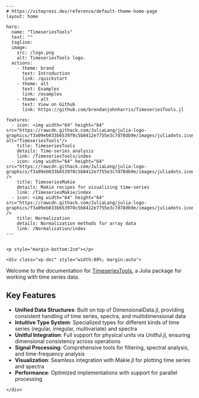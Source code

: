 ```@raw html
---
# https://vitepress.dev/reference/default-theme-home-page
layout: home

hero:
  name: "TimeseriesTools"
  text: ""
  tagline:
  image:
    src: /logo.png
    alt: TimeseriesTools logo.
  actions:
    - theme: brand
      text: Introduction
      link: /quickstart
    - theme: alt
      text: Examples
      link: /examples
    - theme: alt
      text: View on Github
      link: https://github.com/brendanjohnharris/TimeseriesTools.jl

features:
  - icon: <img width="64" height="64" src="https://rawcdn.githack.com/JuliaLang/julia-logo-graphics/f3a09eb033b653970c5b8412e7755e3c7d78db9e/images/juliadots.iconset/icon_512x512.png" alt="TimeseriesTools"/>
    title: TimeseriesTools
    details: Time-series analysis
    link: /TimeseriesTools/index
  - icon: <img width="64" height="64" src="https://rawcdn.githack.com/JuliaLang/julia-logo-graphics/f3a09eb033b653970c5b8412e7755e3c7d78db9e/images/juliadots.iconset/icon_512x512.png" />
    title: TimeseriesMakie
    details: Makie recipes for visualizing time-series
    link: /TimeseriesMakie/index
  - icon: <img width="64" height="64" src="https://rawcdn.githack.com/JuliaLang/julia-logo-graphics/f3a09eb033b653970c5b8412e7755e3c7d78db9e/images/juliadots.iconset/icon_512x512.png" />
    title: Normalization
    details: Normalization methods for array data
    link: /Normalization/index
---


<p style="margin-bottom:2cm"></p>

<div class="vp-doc" style="width:80%; margin:auto">

```

Welcome to the documentation for [TimeseriesTools](https://github.com/brendanjohnharris/TimeseriesTools.jl), a Julia package for working with time series data.

## Key Features

- **Unified Data Structures**: Built on top of DimensionalData.jl, providing consistent handling of time series, spectra, and multidimensional data
- **Intuitive Type System**: Specialized types for different kinds of time series (regular, irregular, multivariate) and spectra
- **Unitful Integration**: Full support for physical units via Unitful.jl, ensuring dimensional consistency across operations
- **Signal Processing**: Comprehensive tools for filtering, spectral analysis, and time-frequency analysis
- **Visualization**: Seamless integration with Makie.jl for plotting time series and spectra
- **Performance**: Optimized implementations with support for parallel processing


```@raw html
</div>
```
